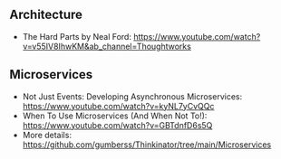 ## Architecture
- The Hard Parts by Neal Ford: https://www.youtube.com/watch?v=v55IV8IhwKM&ab_channel=Thoughtworks

## Microservices 
- Not Just Events: Developing Asynchronous Microservices: https://www.youtube.com/watch?v=kyNL7yCvQQc
- When To Use Microservices (And When Not To!): https://www.youtube.com/watch?v=GBTdnfD6s5Q
- More details: https://github.com/gumberss/Thinkinator/tree/main/Microservices 


